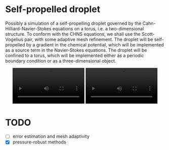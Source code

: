 
# Self-propelled droplet

Possibly a simulation of a self-propelling droplet governed by the Cahn-Hilliard-Navier-Stokes equations on a torus, i.e. a two-dimensional structure. To conform with the CHNS equations, we shall use the Scott-Vogelius pair, with some adaptive mesh refinement. The droplet will be self-propelled by a gradient in the chemical potential, which will be implemented as a source term in the Navier-Stokes equations. The droplet will be confined to a torus, which will be implemented either as a periodic boundary condition or as a three-dimensional object.

<p align="center">
  <video width="45%" controls>
    <source src="./report/graphics/bublina.mp4" type="video/mp4">
  </video>
  <video width="45%" controls>
    <source src="./report/graphics/bubliny.mp4" type="video/mp4">
  </video>
</p>




# TODO
- [ ] error estimation and mesh adaptivity
- [x] pressure-robust methods
